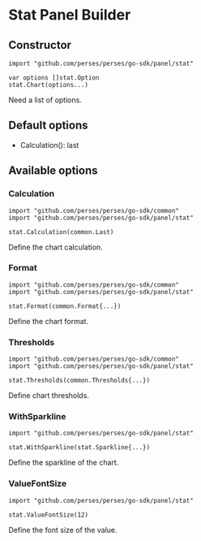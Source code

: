 # Stat Panel Builder

## Constructor

```golang
import "github.com/perses/perses/go-sdk/panel/stat"

var options []stat.Option
stat.Chart(options...)
```
Need a list of options.


## Default options

- Calculation(): last


## Available options

### Calculation

```golang
import "github.com/perses/perses/go-sdk/common"
import "github.com/perses/perses/go-sdk/panel/stat" 

stat.Calculation(common.Last)
```
Define the chart calculation.


### Format

```golang
import "github.com/perses/perses/go-sdk/common"
import "github.com/perses/perses/go-sdk/panel/stat" 

stat.Format(common.Format{...})
```
Define the chart format.


### Thresholds

```golang
import "github.com/perses/perses/go-sdk/common"
import "github.com/perses/perses/go-sdk/panel/stat"

stat.Thresholds(common.Thresholds{...})
```
Define chart thresholds.

### WithSparkline

```golang
import "github.com/perses/perses/go-sdk/panel/stat" 

stat.WithSparkline(stat.Sparkline{...})
```
Define the sparkline of the chart.

### ValueFontSize

```golang
import "github.com/perses/perses/go-sdk/panel/stat" 

stat.ValueFontSize(12)
```
Define the font size of the value.
